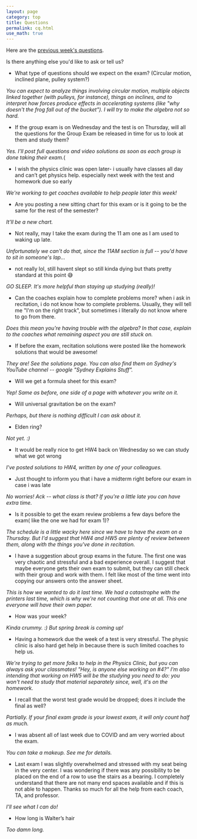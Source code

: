 ```yaml
---
layout: page
category: top
title: Questions
permalink: cq.html
use_math: true
---
```


Here are the <a href="w2q.html">previous week's questions</a>.

Is there anything else you'd like to ask or tell us? 

* What type of questions should we expect on the exam? (Circular motion, inclined plane, pulley system?)

*You can expect to analyze things involving circular motion, multiple objects linked together (with pulleys, for instance), things
on inclines, and to interpret how forces produce effects in accelerating systems (like "why doesn't the frog fall out of the bucket").
I will try to make the algebra not so hard.*


* If the group exam is on Wednesday and the test is on Thursday, will all the questions for the Group Exam be released in time for us to look at them and study them?

*Yes. I'll post full questions and video solutions as soon as each group is done taking their exam.*(

* I wish the physics clinic was open later- i usually have classes all day and can’t get physics help. especially next week with the test and homework due so early

*We're working to get coaches available to help people later this week!*

* Are you posting a new sitting chart for this exam or is it going to be the same for the rest of the semester? 

*It'll be a new chart.*


* Not really, may I take the exam during the 11 am one as I am used to waking up late. 

*Unfortunately we can't do that, since the 11AM section is full -- you'd have to sit in someone's lap...*

* not really lol, still havent slept so still kinda dying but thats pretty standard at this point 😅

*GO SLEEP. It's more helpful than staying up studying (really)!*

* Can the coaches explain how to complete problems more? when i ask in recitation, i do not know how to complete problems. Usually, they will tell me "I'm on the right track", but sometimes i literally do not know where to go from there. 

*Does this mean you're having trouble with the algebra? In that case, explain to the coaches what remaining aspect you are still stuck on.*

* If before the exam, recitation solutions were posted like the homework solutions that would be awesome! 

*They are! See the solutions page. You can also find them on Sydney's YouTube channel -- google "Sydney Explains Stuff".*

* Will we get a formula sheet for this exam? 

*Yep! Same as before, one side of a page with whatever you write on it.*

* Will universal gravitation be on the exam?

*Perhaps, but there is nothing difficult I can ask about it.*

* Elden ring?

*Not yet. :)*

* It would be really nice to get HW4 back on Wednesday so we can study what we got wrong 

*I've posted solutions to HW4, written by one of your colleagues.*


* Just thought to inform you that i have a midterm right before our exam in case i was late 

*No worries! Ack -- what class is that? If you're a little late you can have extra time.*

* Is it possible to get the exam review problems a few days before the exam( like the one we had for exam 1)?

*The schedule is a little wacky here since we have to have the exam on a Thursday. But I'd suggest that HW4 and HW5 are plenty of review
between them, along with the things you've done in recitation.*


* I have a suggestion about group exams in the future. The first one was very chaotic and stressful and a bad experience overall. I suggest that maybe everyone gets their own exam to submit, but they can still check with their group and work with them. I felt like most of the time went into copying our answers onto the answer sheet. 

*This is how we wanted to do it last time. We had a catastrophe with the printers last time, which is why we're not counting that one at all. This one everyone will have their own paper.*

* How was your week?

*Kinda crummy. :) But spring break is coming up!*

* Having a homework due the week of a test is very stressful. The physic clinic is also hard get help in because there is such limited coaches to help us. 

*We're trying to get more folks to help in the Physics Clinic, but you can always ask your classmates! "Hey, is anyone else working on #4?"
I'm also intending that working on HW5 will be the studying you need to do: you won't need to study that material separately since, well,
it's on the homework.*

* I recall that the worst test grade would be dropped; does it include the final as well? 

*Partially. If your final exam grade is your lowest exam, it will only count half as much.*

* I was absent all of last week due to COVID and am very worried about the exam.

*You can take a makeup. See me for details.*

* Last exam I was slightly overwhelmed and stressed with my seat being in the very center. I was wondering if there was any possibility to be placed on the end of a row to use the stairs as a bearing. I completely understand that there are not many end spaces available and if this is not able to happen. Thanks so much for all the help from each coach, TA, and professor. 

*I'll see what I can do!*


* How long is Walter’s hair

*Too damn long.*


